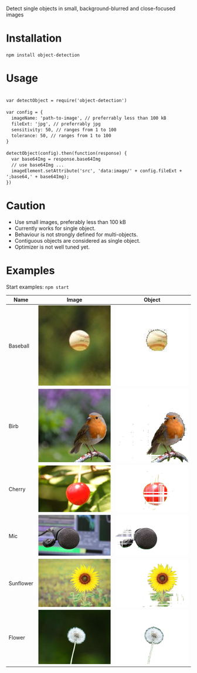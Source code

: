 Detect single objects in small, background-blurred and close-focused images
# Installation
`npm install object-detection`
# Usage
```

var detectObject = require('object-detection')

var config = {
  imageName: 'path-to-image', // preferrably less than 100 kB
  fileExt: 'jpg', // preferrably jpg
  sensitivity: 50, // ranges from 1 to 100
  tolerance: 50, // ranges from 1 to 100
}

detectObject(config).then(function(response) {
  var base64Img = response.base64Img
  // use base64Img ...
  imageElement.setAttribute('src', 'data:image/' + config.fileExt + ';base64,' + base64Img);
})

```
# Caution
- Use small images, preferably less than 100 kB
- Currently works for single object.
- Behaviour is not strongly defined for multi-objects.
- Contiguous objects are considered as single object.
- Optimizer is not well tuned yet.
# Examples
Start examples: `npm start`

Name|Image|Object
-|-|-
Baseball|<img src="./examples/images/baseball.jpg" width="200" />|<img src="./examples/objects/baseball.jpg" width="200">
Birb|<img src="./examples/images/birb.jpg" width="200" />|<img src="./examples/objects/birb.jpg" width="200">
Cherry|<img src="./examples/images/cherry.jpg" width="200" />|<img src="./examples/objects/cherry.jpg" width="200">
Mic|<img src="./examples/images/mic.jpg" width="200" />|<img src="./examples/objects/mic.jpg" width="200">
Sunflower|<img src="./examples/images/sunflower.jpg" width="200" />|<img src="./examples/objects/sunflower.jpg" width="200">
Flower|<img src="./examples/images/flower.jpg" width="200" />|<img src="./examples/objects/flower.jpg" width="200">